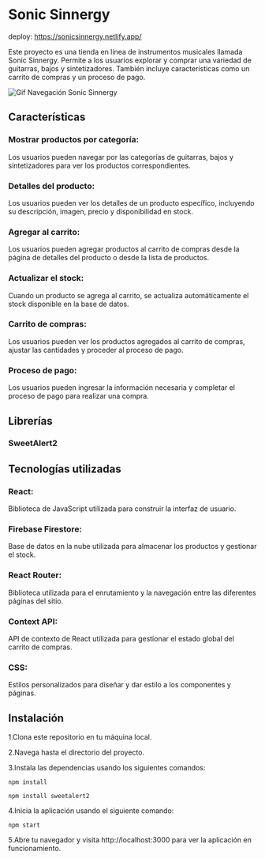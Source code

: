 # Sonic Sinnergy 

deploy: https://sonicsinnergy.netlify.app/

Este proyecto es una tienda en línea de instrumentos musicales llamada Sonic Sinnergy. Permite a los usuarios explorar y comprar una variedad de guitarras, bajos y sintetizadores. También incluye características como un carrito de compras y un proceso de pago.

![Gif Navegación Sonic Sinnergy](https://github.com/Tommyx66/JsEntregaFinal_Zarriello/assets/60944948/5937cf85-c18d-4833-90d9-e5a13d5c4d59)



## Características

### Mostrar productos por categoría: 
Los usuarios pueden navegar por las categorías de guitarras, bajos y sintetizadores para ver los productos correspondientes.

### Detalles del producto: 
Los usuarios pueden ver los detalles de un producto específico, incluyendo su descripción, imagen, precio y disponibilidad en stock.

### Agregar al carrito: 
Los usuarios pueden agregar productos al carrito de compras desde la página de detalles del producto o desde la lista de productos.

### Actualizar el stock: 
Cuando un producto se agrega al carrito, se actualiza automáticamente el stock disponible en la base de datos.

### Carrito de compras:
Los usuarios pueden ver los productos agregados al carrito de compras, ajustar las cantidades y proceder al proceso de pago.

### Proceso de pago: 
Los usuarios pueden ingresar la información necesaria y completar el proceso de pago para realizar una compra.

## Librerías
### SweetAlert2 ###

## Tecnologías utilizadas

### React: 
Biblioteca de JavaScript utilizada para construir la interfaz de usuario.

### Firebase Firestore: 
Base de datos en la nube utilizada para almacenar los productos y gestionar el stock.

### React Router: 
Biblioteca utilizada para el enrutamiento y la navegación entre las diferentes páginas del sitio.

### Context API: 
API de contexto de React utilizada para gestionar el estado global del carrito de compras.

### CSS: 
Estilos personalizados para diseñar y dar estilo a los componentes y páginas.

## Instalación

1.Clona este repositorio en tu máquina local.

2.Navega hasta el directorio del proyecto.

3.Instala las dependencias usando los siguientes comandos:

`npm install`

`npm install sweetalert2`


4.Inicia la aplicación usando el siguiente comando:

`npm start`

5.Abre tu navegador y visita http://localhost:3000 para ver la aplicación en funcionamiento.
